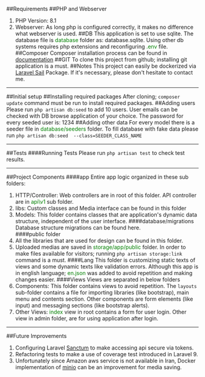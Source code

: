 ##Requirements
##PHP and Webserver
1. PHP Version: 8.1
2. Webserver: As long php is configured correctly, it makes no difference what webserver is used.
##DB
This application is set to use sqlite. The database file is <span style="color: green">database</span> folder as: database.sqlite. Using other db systems requires php extensions and reconfiguring <span style="color: green">.env</span> file.
##Composer
Composer installation process can be found in [documentation](https://getcomposer.org/download/)
##GIT
To clone this project from github; installing git application is a must.
##Notes
This project can easily be dockerized via [Laravel Sail](https://laravel.com/docs/9.x/sail) Package. If it's necessary, please don't hesitate to contact me.
***
##Initial setup
##Installing required packages
After cloning; `composer update` command must be run to install required packages.
##Adding users
Please run `php artisan db:seed` to add 10 users. User emails can be checked with DB browse application of your choice. The password for every seeded user is: 1234
##Adding other data
For every model there is a seeder file in <span style="color: green">database/seeders</span> folder. To fill database with fake data please run `php artisan db:seed  --class=SEEDER_CLASS_NAME`
***
##Tests
####Running Tests
Please run `php artisan test` to check test results.
***
##Project Components
####app
Entire app logic organized in these sub folders:
1. HTTP/Controller: Web controllers are in root of this folder. API controller are in <span style="color: green">api\v1</span> sub folder.
2. libs: Custom classes and Media interface can be found in this folder 
3. Models: This folder contains classes that are application's dynamic data structure, independent of the user interface.
####database/migrations
Database structure migrations can be found here.  
####public folder
1. All the libraries that are used for design can be found in this folder.
2. Uploaded medias are saved in <span style="color: green">storage/app/public</span> folder. In order to make files available for visitors; running `php artisan storage:link` command is a must.
####Lang
This folder is customizing static texts of views and some dynamic texts like validation errors. Although this app is in english language; <span style="color: green">en.json</span> was added to avoid repetition and making changes easier.
####Views
Views are separated in below folders
1. Components: This folder contains views to avoid repetition. The `layouts` sub-folder contains a file for importing libraries (like bootstrap), main menu and contents section. Other components are form elements (like input) and messaging sections (like bootstrap alerts).
2. Other Views: <span style="color: green">index</span> view in root contains a form for user login. Other view in admin folder, are for using application after login.
***
##Future Improvements
1. Configuring Laravel [Sanctum](https://laravel.com/docs/9.x/sanctum) to make accessing api secure via tokens.
2. Refactoring tests to make a use of coverage test introduced in Laravel 9.
3. Unfortunately since Amazon aws service is not available in Iran, Docker implementation of [minio](https://hub.docker.com/r/minio/minio/) can be an improvement for media saving.
